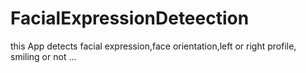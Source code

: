# FacialExpressionDeteection
this App detects facial expression,face orientation,left or right profile, smiling or not ...


